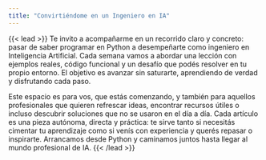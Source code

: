 ```yaml
---
title: "Convirtiéndome en un Ingeniero en IA"
---
```


{{< lead >}}
Te invito a acompañarme en un recorrido claro y concreto: pasar de saber programar en Python a desempeñarte como ingeniero en Inteligencia Artificial. Cada semana vamos a abordar una lección con ejemplos reales, código funcional y un desafío que podés resolver en tu propio entorno. El objetivo es avanzar sin saturarte, aprendiendo de verdad y disfrutando cada paso.

Este espacio es para vos, que estás comenzando, y también para aquellos profesionales que quieren refrescar ideas, encontrar recursos útiles o incluso descubrir soluciones que no se usaron en el día a día. Cada artículo es una pieza autónoma, directa y práctica: te sirve tanto si necesitás cimentar tu aprendizaje como si venís con experiencia y querés repasar o inspirarte. Arrancamos desde Python y caminamos juntos hasta llegar al mundo profesional de IA.
{{< /lead >}}
